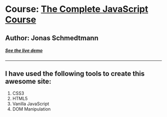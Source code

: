 # Course: [The Complete JavaScript Course](https://www.udemy.com/course/the-complete-javascript-course/?utm_campaign=website1010&utm_medium=website1010&utm_source=mycoupon)
## Author: Jonas Schmedtmann

##### [See the live demo ](https://asif-newaz.github.io/dom-pig-game/)
---

## I have used the following tools to create this awesome site:
1. CSS3
2. HTML5
3. Vanilla JavaScript
4. DOM Manipulation
